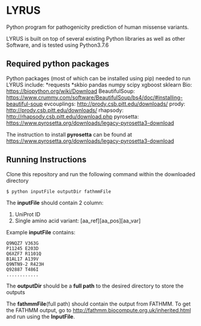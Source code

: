 # LYRUS
Python program for pathogenicity prediction of human missense variants.

LYRUS is built on top of several existing Python libraries as well as other Software, and is tested using Python3.7.6

## Required python packages
Python packages (most of which can be installed using pip) needed to run LYRUS include:
  *requests
  *skbio
  pandas
  numpy
  scipy
  xgboost
  sklearn
  Bio: https://biopython.org/wiki/Download
  BeautifulSoup: https://www.crummy.com/software/BeautifulSoup/bs4/doc/#installing-beautiful-soup
  evcouplings: http://prody.csb.pitt.edu/downloads/
  prody: http://prody.csb.pitt.edu/downloads/
  rhapsody: http://rhapsody.csb.pitt.edu/download.php
  pyrosetta: https://www.pyrosetta.org/downloads/legacy-pyrosetta3-download

The instruction to install **pyrosetta** can be found at https://www.pyrosetta.org/downloads/legacy-pyrosetta3-download

## Running Instructions
Clone this repository and run the following command within the downloaded directory
```console
$ python inputFile outputDir fathmmFile
```

The **inputFile** should contain 2 column:
  1. UniProt ID
  2. Single amino acid variant: [aa_ref][aa_pos][aa_var]

Example **inputFile** contains:  
```
Q9NQZ7 V363G
P11245 E203D
Q6XZF7 R1101Q
B1AL17 A139V
Q9NTN9-2 R423H
Q92887 T486I
............
```

The **outputDir** should be a **full path** to the desired directory to store the outputs

The **fathmmFile**(full path) should contain the output from FATHMM. To get the FATHMM output,
go to http://fathmm.biocompute.org.uk/inherited.html and run using the **InputFile**.
